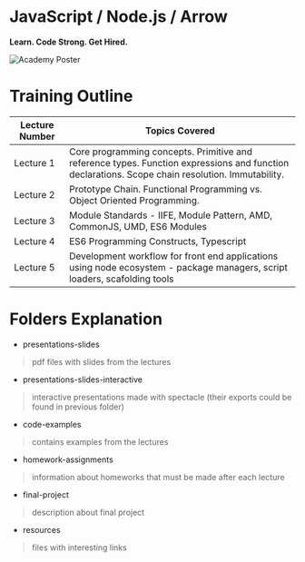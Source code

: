 # JavaScript / Node.js / Arrow

**Learn. Code Strong. Get Hired.**

![Academy Poster](assets/images/academy.jpg)


# Training Outline

Lecture Number | Topics Covered
-------------- | ----------------
Lecture 1      | Core programming concepts. Primitive and reference types. Function expressions and function declarations. Scope chain resolution. Immutability.
Lecture 2      | Prototype Chain. Functional Programming vs. Object Oriented Programming.
Lecture 3      | Module Standards - IIFE, Module Pattern, AMD, CommonJS, UMD, ES6 Modules
Lecture 4      | ES6 Programming Constructs, Typescript
Lecture 5      | Development workflow for front end applications using node ecosystem - package managers, script loaders, scafolding tools

# Folders Explanation

* presentations-slides

> pdf files with slides from the lectures

* presentations-slides-interactive

> interactive presentations made with spectacle (their exports could be found in previous folder)

* code-examples

> contains examples from the lectures 

* homework-assignments

> information about homeworks that must be made after each lecture

* final-project

> description about final project

* resources

> files with interesting links